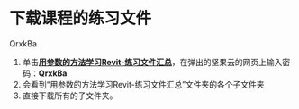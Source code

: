# 下载课程的练习文件
QrxkBa
1. 单击[**用参数的方法学习Revit-练习文件汇总**](https://www.jianguoyun.com/p/DRwfq90Qo5moCRip-OgD)，在弹出的坚果云的网页上输入密码：**QrxkBa**
2. 会看到“用参数的方法学习Revit-练习文件汇总”文件夹的各个子文件夹
3. 直接下载所有的子文件夹。

